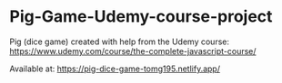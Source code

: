﻿# Pig-Game-Udemy-course-project

Pig (dice game) created with help from the Udemy course: https://www.udemy.com/course/the-complete-javascript-course/

Available at: https://pig-dice-game-tomg195.netlify.app/
